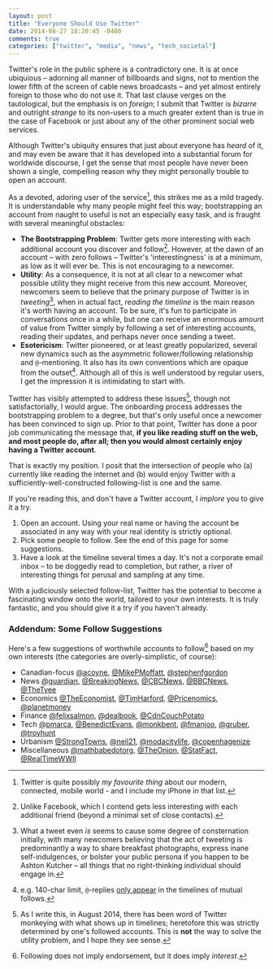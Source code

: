 ```yaml
---
layout: post
title: "Everyone Should Use Twitter"
date: 2014-08-27 18:20:45 -0400
comments: true
categories: ["twitter", "media", "news", "tech_societal"]
---
```


Twitter's role in the public sphere is a contradictory one. It is at once ubiquious – adorning all manner of billboards and signs, not to mention the lower fifth of the screen of cable news broadcasts – and yet almost entirely foreign to those who do not use it. That last clause verges on the tautological, but the emphasis is on *foreign*; I submit that Twitter is *bizarre* and outright *strange* to its non-users to a much greater extent than is true in the case of Facebook or just about any of the other prominent social web services.<!--more-->

Although Twitter's ubiquity ensures that just about everyone has *heard* of it, and may even be aware that it has developed into a substantial forum for worldwide discourse, I get the sense that most people have never been shown a single, compelling reason why they might personally trouble to open an account.

As a devoted, adoring user of the service[^1], this strikes me as a mild tragedy. It is understandable why many people might feel this way; bootstrapping an account from naught to useful is not an especially easy task, and is fraught with several meaningful obstacles:

* **The Bootstrapping Problem**: Twitter gets more interesting with each additional account you discover and follow[^2]. However, at the dawn of an account – with zero follows – Twitter's 'interestingness' is at a minimum, as low as it will ever be. This is not encouraging to a newcomer.
* **Utility**: As a consequence, it is not at all clear to a newcomer what possible utility they might receive from this new account. Moreover, newcomers seem to believe that the primary purpose of Twitter is in *tweeting*[^3], when in actual fact, *reading the timeline* is the main reason it's worth having an account. To be sure, it's fun to participate in conversations once in a while, but one can receive an enormous amount of value from Twitter simply by following a set of interesting accounts, reading their updates, and perhaps never once sending a tweet.
* **Esotericism**: Twitter pioneered, or at least greatly popularized, several new dynamics such as the asymmetric follower/following relationship and `@`-mentioning. It also has its own conventions which are opaque from the outset[^4]. Although all of this is well understood by regular users, I get the impression it is intimidating to start with.

Twitter has visibly attempted to address these issues[^5], though not satisfactorially, I would argue. The onboarding process addresses the bootstrapping problem to a degree, but that's only useful once a newcomer has been convinced to sign up. Prior to that point, Twitter has done a poor job communicating the message that, **if you like reading stuff on the web, and most people do, after all; then you would almost certainly enjoy having a Twitter account**.

That is exactly my position. I posit that the intersection of people who (a) currently like reading the internet and (b) would enjoy Twitter with a sufficiently-well-constructed following-list is one and the same.

If you're reading this, and don't have a Twitter account, I *implore* you to give it a try.

1. Open an account. Using your real name or having the account be associated in any way with your real identity is strictly optional.
2. Pick some people to follow. See the end of this page for some suggestions.
3. Have a look at the timeline several times a day. It's not a corporate email inbox – to be doggedly read to completion, but rather, a river of interesting things for perusal and sampling at any time.

With a judiciously selected follow-list, Twitter has the potential to become a fascinating window onto the world, tailored to your own interests. It is truly fantastic, and you should give it a try if you haven't already.

### Addendum: Some Follow Suggestions

Here's a few suggestions of worthwhile accounts to follow[^6] based on my own interests (the categories are overly-simplistic, of course):

* Canadian-focus [@acoyne][@acoyne], [@MikePMoffatt][@MikePMoffatt], [@stephenfgordon][@stephenfgordon]
* News [@guardian][@guardian], [@BreakingNews][@BreakingNews], [@CBCNews][@CBCNews], [@BBCNews][@BBCNews], [@TheTyee][@TheTyee]
* Economics [@TheEconomist][@TheEconomist], [@TimHarford][@TimHarford], [@Pricenomics][@Pricenomics], [@planetmoney][@planetmoney]
* Finance [@felixsalmon][@felixsalmon], [@dealbook][@dealbook], [@CdnCouchPotato][@CdnCouchPotato]
* Tech [@pmarca][@pmarca], [@BenedictEvans][@BenedictEvans], [@monkbent][@monkbent], [@fmanjoo][@fmanjoo], [@gruber][@gruber], [@troyhunt][@troyhunt]
* Urbanism [@StrongTowns][@StrongTowns], [@neil21][@neil21], [@modacitylife][@modacitylife], [@copenhagenize][@copenhagenize]
* Miscellaneous [@mathbabedotorg][@mathbabedotorg], [@TheOnion][@TheOnion], [@StatFact][@StatFact], [@RealTimeWWII][@RealTimeWWII]

[@acoyne]: https://twitter.com/acoyne
[@MikePMoffatt]: https://twitter.com/MikePMoffatt
[@stephenfgordon]: https://twitter.com/stephenfgordon
[@guardian]: https://twitter.com/guardian
[@BreakingNews]: https://twitter.com/BreakingNews
[@CBCNews]: https://twitter.com/CBCNews
[@BBCNews]: https://twitter.com/BBCNews
[@TheTyee]: https://twitter.com/TheTyee
[@TheEconomist]: https://twitter.com/TheEconomist
[@TimHarford]: https://twitter.com/TimHarford
[@Pricenomics]: https://twitter.com/Pricenomics
[@planetmoney]: https://twitter.com/planetmoney
[@felixsalmon]: https://twitter.com/felixsalmon
[@dealbook]: https://twitter.com/dealbook
[@CdnCouchPotato]: https://twitter.com/CdnCouchPotato
[@pmarca]: https://twitter.com/pmarca
[@BenedictEvans]: https://twitter.com/BenedictEvans
[@monkbent]: https://twitter.com/monkbent
[@fmanjoo]: https://twitter.com/fmanjoo
[@gruber]: https://twitter.com/gruber
[@troyhunt]: https://twitter.com/troyhunt
[@StrongTowns]: https://twitter.com/StrongTowns
[@neil21]: https://twitter.com/neil21
[@modacitylife]: https://twitter.com/modacitylife
[@copenhagenize]: https://twitter.com/copenhagenize
[@mathbabedotorg]: https://twitter.com/mathbabedotorg
[@TheOnion]: https://twitter.com/TheOnion
[@StatFact]: https://twitter.com/StatFact
[@RealTimeWWII]: https://twitter.com/RealTimeWWII

[^1]: Twitter is quite possibly *my favourite thing* about our modern, connected, mobile world - and I include my iPhone in that list.
[^2]: Unlike Facebook, which I contend gets less interesting with each additional friend (beyond a minimal set of close contacts).
[^3]: What a tweet even *is* seems to cause some degree of consternation initially, with many newcomers believing that the act of tweeting is predominantly a way to share breakfast photographs, express inane self-indulgences, or bolster your public persona if you happen to be Ashton Kutcher – all things that no right-thinking individual should engage in.
[^4]: e.g. 140-char limit, `@`-replies [only appear](https://support.twitter.com/articles/119138-types-of-tweets-and-where-they-appear) in the timelines of mutual follows.
[^5]: As I write this, in August 2014, there has been word of Twitter monkeying with what shows up in timelines; heretofore this was strictly determined by one's followed accounts. This is **not** the way to solve the utility problem, and I hope they see sense.
[^6]: Following does not imply endorsement, but it does imply *interest*.
